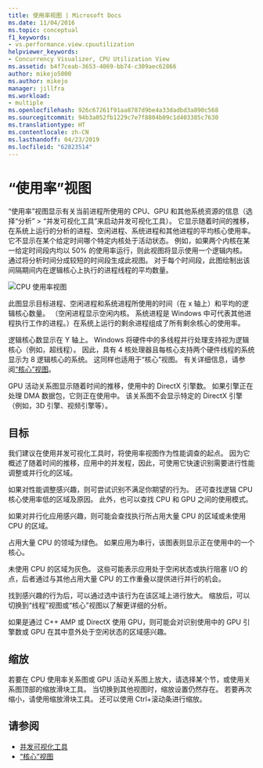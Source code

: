 ```yaml
---
title: 使用率视图 | Microsoft Docs
ms.date: 11/04/2016
ms.topic: conceptual
f1_keywords:
- vs.performance.view.cpuutilization
helpviewer_keywords:
- Concurrency Visualizer, CPU Utilization View
ms.assetid: b4f7ceab-3653-4069-bb74-c309aec62866
author: mikejo5000
ms.author: mikejo
manager: jillfra
ms.workload:
- multiple
ms.openlocfilehash: 926c67261f91aa8787d9be4a33dadbd3a890c568
ms.sourcegitcommit: 94b3a052fb1229c7e7f8804b09c1d403385c7630
ms.translationtype: HT
ms.contentlocale: zh-CN
ms.lasthandoff: 04/23/2019
ms.locfileid: "62823514"
---
```

# <a name="utilization-view"></a>“使用率”视图
“使用率”视图显示有关当前进程所使用的 CPU、GPU 和其他系统资源的信息（选择“分析” > “并发可视化工具”来启动并发可视化工具）。 它显示随着时间的推移，在系统上运行的分析的进程、空闲进程、系统进程和其他进程的平均核心使用率。 它不显示在某个给定时间哪个特定内核处于活动状态。 例如，如果两个内核在某一给定时间段内均以 50% 的使用率运行，则此视图将显示使用一个逻辑内核。 通过将分析时间分成较短的时间段生成此视图。 对于每个时间段，此图绘制出该间隔期间内在逻辑核心上执行的进程线程的平均数量。

 ![CPU 使用率视图](../profiling/media/vsts_ppacpuutil.png "VSTS_PPAcpuUtil")

 此图显示目标进程、空闲进程和系统进程所使用的时间（在 x 轴上）和平均的逻辑核心数量。 （空闲进程显示空闲内核。 系统进程是 Windows 中可代表其他进程执行工作的进程。）在系统上运行的剩余进程组成了所有剩余核心的使用率。

 逻辑核心数显示在 Y 轴上。 Windows 将硬件中的多线程并行处理支持视为逻辑核心（例如，超线程）。 因此，具有 4 核处理器且每核心支持两个硬件线程的系统显示为 8 逻辑核心的系统。 这同样也适用于“核心”视图。 有关详细信息，请参阅[“核心”视图](../profiling/cores-view.md)。

 GPU 活动关系图显示随着时间的推移，使用中的 DirectX 引擎数。  如果引擎正在处理 DMA 数据包，它则正在使用中。  该关系图不会显示特定的 DirectX 引擎（例如，3D 引擎、视频引擎等）。

## <a name="purpose"></a>目标
 我们建议在使用并发可视化工具时，将使用率视图作为性能调查的起点。 因为它概述了随着时间的推移，应用中的并发程，因此，可使用它快速识别需要进行性能调整或并行化的区域。

 如果对性能调整感兴趣，则可尝试识别不满足你期望的行为。 还可查找逻辑 CPU 核心使用率低的区域及原因。 此外，也可以查找 CPU 和 GPU 之间的使用模式。

 如果对并行化应用感兴趣，则可能会查找执行所占用大量 CPU 的区域或未使用 CPU 的区域。

 占用大量 CPU 的领域为绿色。 如果应用为串行，该图表则显示正在使用中的一个核心。

 未使用 CPU 的区域为灰色。 这些可能表示应用处于空闲状态或执行阻塞 I/O 的点，后者通过与其他占用大量 CPU 的工作重叠以提供进行并行的机会。

 找到感兴趣的行为后，可以通过选中该行为在该区域上进行放大。 缩放后，可以切换到“线程”视图或“核心”视图以了解更详细的分析。

 如果是通过 C++ AMP 或 DirectX 使用 GPU，则可能会对识别使用中的 GPU 引擎数或 GPU 在其中意外处于空闲状态的区域感兴趣。

## <a name="zoom"></a>缩放
 若要在 CPU 使用率关系图或 GPU 活动关系图上放大，请选择某个节，或使用关系图顶部的缩放滑块工具。 当切换到其他视图时，缩放设置仍然存在。 若要再次缩小，请使用缩放滑块工具。 还可以使用 Ctrl+滚动条进行缩放。

## <a name="see-also"></a>请参阅
- [并发可视化工具](../profiling/concurrency-visualizer.md)
- [“核心”视图](../profiling/cores-view.md)